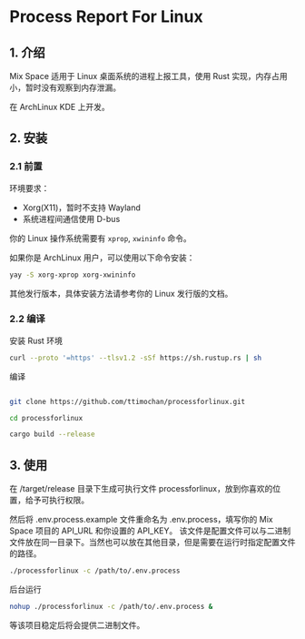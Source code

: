 # Process Report For Linux

## 1. 介绍

Mix Space 适用于 Linux 桌面系统的进程上报工具，使用 Rust 实现，内存占用小，暂时没有观察到内存泄漏。

在 ArchLinux KDE 上开发。

## 2. 安装

### 2.1 前置

环境要求：

- Xorg(X11)，暂时不支持 Wayland
- 系统进程间通信使用 D-bus

你的 Linux 操作系统需要有 `xprop`, `xwininfo` 命令。

如果你是 ArchLinux 用户，可以使用以下命令安装：

```bash
yay -S xorg-xprop xorg-xwininfo
```

其他发行版本，具体安装方法请参考你的 Linux 发行版的文档。

### 2.2 编译

安装 Rust 环境

```bash
curl --proto '=https' --tlsv1.2 -sSf https://sh.rustup.rs | sh
```

编译

```bash

git clone https://github.com/ttimochan/processforlinux.git

cd processforlinux

cargo build --release
```

## 3. 使用

在 /target/release 目录下生成可执行文件 processforlinux，放到你喜欢的位置，给予可执行权限。

然后将 .env.process.example 文件重命名为 .env.process，填写你的 Mix Space 项目的 API_URL 和你设置的 API_KEY。
该文件是配置文件可以与二进制文件放在同一目录下。当然也可以放在其他目录，但是需要在运行时指定配置文件的路径。

```bash
./processforlinux -c /path/to/.env.process
```

后台运行

```bash
nohup ./processforlinux -c /path/to/.env.process &
```

等该项目稳定后将会提供二进制文件。
